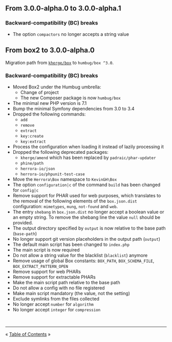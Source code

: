 ## From 3.0.0-alpha.0 to 3.0.0-alpha.1

### Backward-compatibility (BC) breaks

- The option `compactors` no longer accepts a string value


## From box2 to 3.0.0-alpha.0

Migration path from [`kherge/box`][box2] to `humbug/box ^3.0`.


### Backward-compatibility (BC) breaks

- Moved Box2 under the Humbug umbrella:
    - Change of project
    - The new Composer package is now `humbug/box`
- The minimal new PHP version is 7.1
- Bump the minimal Symfony dependencies from 3.0 to 3.4
- Dropped the following commands:
    - `add`
    - `remove`
    - `extract`
    - `key:create`
    - `key:extract`
- Process the configuration when loading it instead of lazily processing it
- Dropped the following deprecated packages:
    - `kherge/amend` which has been replaced by `padraic/phar-updater`
    - `phine/path`
    - `herrora-io/json`
    - `herrora-io/phpunit-test-case`
- Move the `Herrora\Box` namespace to `KevinGH\Box`
- The option `configuration|c` of the command `build` has been changed for `config|c`
- Remove support for PHAR used for web purposes, which translates to the removal of the following elements of the
  `box.json.dist` configuration: `mimetypes`, `mung`, `not-found` and `web`.
- The entry `shebang` in `box.json.dist` no longer accept a boolean value or an empty string. To remove the shebang line
  the value `null` should be provided.
- The output directory specified by `output` is now relative to the base path (`base-path`)
- No longer support git version placeholders in the output path (`output`)
- The default main script has been changed to `index.php`
- The main script is now required
- Do not allow a string value for the blacklist (`blacklist`) anymore
- Remove usage of global Box constants: `BOX_PATH`, `BOX_SCHEMA_FILE`, `BOX_EXTRACT_PATTERN_OPEN`
- Remove support for web PHARs
- Remove support for extractable PHARs
- Make the main script path relative to the base path
- Do not allow a config with no file registered
- Make main script mandatory (the value, not the setting)
- Exclude symlinks from the files collected
- No longer accept `number` for `algorithm`
- No longer accept `integer` for `compression`


<br />
<hr />


« [Table of Contents](README.md#table-of-contents) »


[box2]: https://github.com/box-project/box2
